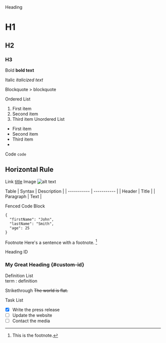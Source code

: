 Heading 	
# H1
## H2
### H3
Bold 	**bold text**

Italic 	*italicized text*

Blockquote 	> blockquote

Ordered List 	
1. First item
2. Second item
3. Third item
Unordered List 
- First item
- Second item
- Third item
- 
Code 	`code`

Horizontal Rule 
---
Link 	[title](https://www.example.com)
Image 	![alt text](image.jpg)

Table 
| Syntax | Description |
| ----------- | ----------- |
| Header | Title |
| Paragraph | Text |

Fenced Code Block 	
```
{
  "firstName": "John",
  "lastName": "Smith",
  "age": 25
}
```

Footnote 	Here's a sentence with a footnote. [^1]

[^1]: This is the footnote.

Heading ID 	
### My Great Heading {#custom-id}
Definition List 	
term
: definition

Strikethrough 	~~The world is flat.~~

Task List 
- [x] Write the press release
- [ ] Update the website
- [ ] Contact the media 
